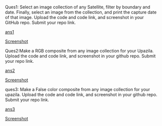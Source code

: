 Ques1: Select an image collection of any Satellite, filter by boundary and date. Finally, select an image from the collection, and print the capture date of that image. Upload the code and code link, and screenshot in your GitHub  repo. Submit your repo link.

[ans1](https://code.earthengine.google.com/016a67f23ea65a5bc969b8833b855880)

[Screenshot](https://github.com/Anamikachow56/assingment10-GEE-image-collection/blob/52b19914fd31e41a02592981b1172d21c216c1c8/image2.png)


Ques2:Make a RGB composite from any image collection for your Upazila. Upload the code and code link, and screenshot in your github repo. Submit your repo link.

[ans2](https://code.earthengine.google.com/fa0e536d0c7c59c95d4ea7cad51ce0d5)


[Screenshot](https://github.com/Anamikachow56/assingment10-GEE-image-collection/blob/004401969f8ac8c343278490800a983abc2e0e1f/RGB%20IMAGE.png)

ques3: Make a False color composite from any image collection for your upazila. Upload the code and code link, and screenshot in your github repo. Submit your repo link.

[ans3](https://code.earthengine.google.com/38e03dc5e09d483321229996276eb2e6)

[Screenshot](https://github.com/Anamikachow56/assingment10-GEE-image-collection/blob/183ba36a16add0ac400699826af3fa59e4f39945/FALSE%20COLOR%20IMAGE.png)
